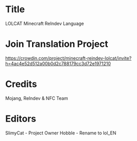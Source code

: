 # Title
 LOLCAT Minecraft ReIndev Language
# Join Translation Project 
https://crowdin.com/project/minecraft-reindev-lolcat/invite?h=4ac4e52d512a00b0d2c788179cc3d72e1971210
  # Credits
 Mojang, ReIndev & NFC Team
# Editors
   SlimyCat - Project Owner
   Hobble - Rename to lol_EN
